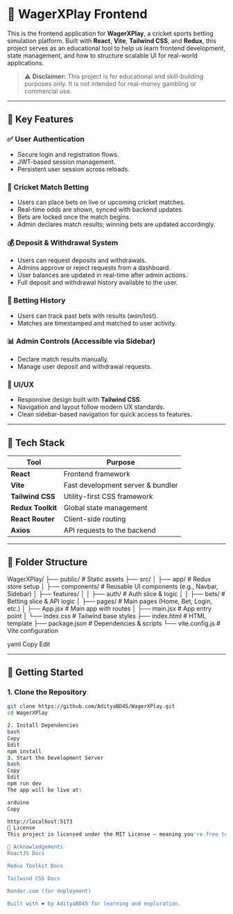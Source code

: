 # 🏏 WagerXPlay Frontend

This is the frontend application for **WagerXPlay**, a cricket sports betting simulation platform. Built with **React**, **Vite**, **Tailwind CSS**, and **Redux**, this project serves as an educational tool to help us learn frontend development, state management, and how to structure scalable UI for real-world applications.

> ⚠️ **Disclaimer:** This project is for educational and skill-building purposes only. It is not intended for real-money gambling or commercial use.

---

## 🎯 Key Features

### ✅ User Authentication
- Secure login and registration flows.
- JWT-based session management.
- Persistent user session across reloads.

### 🏏 Cricket Match Betting
- Users can place bets on live or upcoming cricket matches.
- Real-time odds are shown, synced with backend updates.
- Bets are locked once the match begins.
- Admin declares match results; winning bets are updated accordingly.

### 💰 Deposit & Withdrawal System
- Users can request deposits and withdrawals.
- Admins approve or reject requests from a dashboard.
- User balances are updated in real-time after admin actions.
- Full deposit and withdrawal history available to the user.

### 📃 Betting History
- Users can track past bets with results (won/lost).
- Matches are timestamped and matched to user activity.

### 📊 Admin Controls (Accessible via Sidebar)
- Declare match results manually.
- Manage user deposit and withdrawal requests.

### 🎨 UI/UX
- Responsive design built with **Tailwind CSS**.
- Navigation and layout follow modern UX standards.
- Clean sidebar-based navigation for quick access to features.

---

## 🧱 Tech Stack

| Tool              | Purpose                                |
|-------------------|----------------------------------------|
| **React**         | Frontend framework                     |
| **Vite**          | Fast development server & bundler      |
| **Tailwind CSS**  | Utility-first CSS framework            |
| **Redux Toolkit** | Global state management                |
| **React Router**  | Client-side routing                    |
| **Axios**         | API requests to the backend            |

---

## 📁 Folder Structure

WagerXPlay/
├── public/ # Static assets
├── src/
│ ├── app/ # Redux store setup
│ ├── components/ # Reusable UI components (e.g., Navbar, Sidebar)
│ ├── features/
│ │ ├── auth/ # Auth slice & logic
│ │ ├── bets/ # Betting slice & API logic
│ ├── pages/ # Main pages (Home, Bet, Login, etc.)
│ ├── App.jsx # Main app with routes
│ ├── main.jsx # App entry point
│ └── index.css # Tailwind base styles
├── index.html # HTML template
├── package.json # Dependencies & scripts
└── vite.config.js # Vite configuration

yaml
Copy
Edit


---

## 🚀 Getting Started

### 1. Clone the Repository

```bash
git clone https://github.com/AdityaBD45/WagerXPlay.git
cd WagerXPlay

2. Install Dependencies
bash
Copy
Edit
npm install
3. Start the Development Server
bash
Copy
Edit
npm run dev
The app will be live at:

arduino
Copy

http://localhost:5173
📝 License
This project is licensed under the MIT License – meaning you're free to use, copy, modify, merge, publish, and distribute with attribution.

🙏 Acknowledgements
ReactJS Docs

Redux Toolkit Docs

Tailwind CSS Docs

Render.com (for deployment)

Built with ❤️ by AdityaBD45 for learning and exploration.